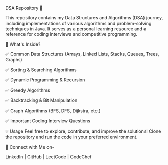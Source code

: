 DSA Repository 🚀

This repository contains my Data Structures and Algorithms (DSA) journey, including implementations of various algorithms and problem-solving techniques in Java. It serves as a personal learning resource and a 
reference for coding interviews and competitive programming.

📌 What's Inside?

✅ Common Data Structures (Arrays, Linked Lists, Stacks, Queues, Trees, Graphs)

✅ Sorting & Searching Algorithms

✅ Dynamic Programming & Recursion

✅ Greedy Algorithms

✅ Backtracking & Bit Manipulation

✅ Graph Algorithms (BFS, DFS, Dijkstra, etc.)

✅ Important Coding Interview Questions

💡 Usage
Feel free to explore, contribute, and improve the solutions! Clone the repository and run the code in your preferred environment.

🔗 Connect with Me on-

LinkedIn | GitHub | LeetCode | CodeChef
